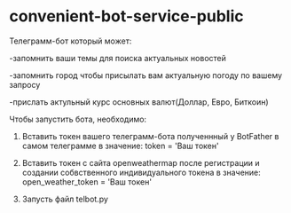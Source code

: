 # convenient-bot-service-public
Телеграмм-бот который может:

  -запомнить ваши темы для поиска актуальных новостей
  
  -запомнить город чтобы присылать вам актуальную погоду по вашему запросу
  
  -прислать актульный курс основных валют(Доллар, Евро, Биткоин)

Чтобы запустить бота, необходимо:
  1. Вставить токен вашего телеграмм-бота полученнный у BotFather в самом телеграмме в значение: token = 'Ваш токен'
  
  2. Вставить токен с сайта openweathermap после регистрации и создании собвственного индивидуального токена в значение: open_weather_token = 'Ваш токен'
  
  3. Запусть файл telbot.py
